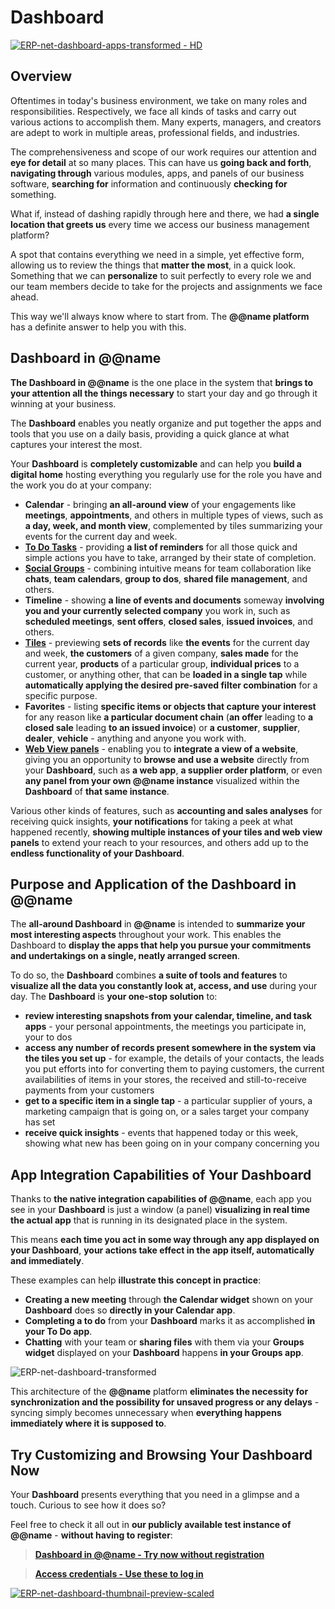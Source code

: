 # Dashboard

[![ERP-net-dashboard-apps-transformed - HD](https://github.com/k1kolev/info/assets/106669250/fb46181a-221c-4a8d-b998-de6abdf7b3ec)](https://www.youtube.com/watch?v=kCCrffJJiC0)  

## Overview

Oftentimes in today's business environment, we take on many roles and responsibilities. 
Respectively, we face all kinds of tasks and carry out various actions to accomplish them. 
Many experts, managers, and creators are adept to work in multiple areas, professional fields, and industries.  

The comprehensiveness and scope of our work requires our attention and **eye for detail** at so many places. 
This can have us **going back and forth**, **navigating through** various modules, apps, and panels of our business software, **searching for** information and continuously **checking for** something.  

What if, instead of dashing rapidly through here and there, we had **a single location that greets us** every time we access our business management platform?  

A spot that contains everything we need in a simple, yet effective form, allowing us to review the things that **matter the most**, in a quick look. 
Something that we can **personalize** to suit perfectly to every role we and our team members decide to take for the projects and assignments we face ahead.  

This way we'll always know where to start from. 
The **@@name platform** has a definite answer to help you with this.  

## Dashboard in @@name

**The Dashboard in @@name** is the one place in the system that **brings to your attention all the things necessary** to start your day and go through it winning at your business.  

The **Dashboard** enables you neatly organize and put together the apps and tools that you use on a daily basis, providing a quick glance at what captures your interest the most.  

Your **Dashboard** is **completely customizable** and can help you **build a digital home** hosting everything you regularly use for the role you have and the work you do at your company:  

* **Calendar** - bringing **an all-around view** of your engagements like **meetings**, **appointments**, and others in multiple types of views, such as **a day, week, and month view**, complemented by tiles summarizing your events for the current day and week. 
* **[To Do Tasks](~/features/my-apps/todo.md)** - providing **a list of reminders** for all those quick and simple actions you have to take, arranged by their state of completion. 
* **[Social Groups](~/features/my-apps/team-collaboration.md)** - combining intuitive means for team collaboration like **chats**, **team calendars**, **group to dos**, **shared file management**, and others. 
* **Timeline** - showing **a line of events and documents** someway **involving you and your currently selected company** you work in, such as **scheduled meetings**, **sent offers**, **closed sales**, **issued invoices**, and others. 
* **[Tiles](~/features/my-apps/tiles.md)** - previewing **sets of records** like **the events** for the current day and week, **the customers** of a given company, **sales made** for the current year, **products** of a particular group, **individual prices** to a customer, or anything other, that can be **loaded in a single tap** while **automatically applying the desired pre-saved filter combination** for a specific purpose. 
* **Favorites** - listing **specific items or objects that capture your interest** for any reason like **a particular document chain** (**an offer** leading to **a closed sale** leading **to an issued invoice**) or **a customer**, **supplier**, **dealer**, **vehicle** - anything and anyone you work with. 
* **[Web View panels](~/features/ui-ux-features/web-view.md)** - enabling you to **integrate a view of a website**, giving you an opportunity to **browse and use a website** directly from your **Dashboard**, such as **a web app**, **a supplier order platform**, or even **any panel from your own @@name instance** visualized within the **Dashboard** of **that same instance**.  

Various other kinds of features, such as **accounting and sales analyses** for receiving quick insights, **your notifications** for taking a peek at what happened recently, **showing multiple instances of your tiles and web view panels** to extend your reach to your resources, and others add up to the **endless functionality of your Dashboard**.  

## Purpose and Application of the Dashboard in @@name

The **all-around Dashboard** in **@@name** is intended to **summarize your most interesting aspects** throughout your work. 
This enables the Dashboard to **display the apps that help you pursue your commitments and undertakings on a single, neatly arranged screen**.  

To do so, the **Dashboard** combines **a suite of tools and features** to **visualize all the data you constantly look at, access, and use** during your day. 
The **Dashboard** is **your one-stop solution** to:  

* **review interesting snapshots from your calendar, timeline, and task apps** - your personal appointments, the meetings you participate in, your to dos 
* **access any number of records present somewhere in the system via the tiles you set up** - for example, the details of your contacts, the leads you put efforts into for converting them to paying customers, the current availabilities of items in your stores, the received and still-to-receive payments from your customers 
* **get to a specific item in a single tap** - a particular supplier of yours, a marketing campaign that is going on, or a sales target your company has set 
* **receive quick insights** - events that happened today or this week, showing what new has been going on in your company concerning you  

## App Integration Capabilities of Your Dashboard

Thanks to **the native integration capabilities of @@name**, each app you see in your **Dashboard** is just a window (a panel) **visualizing in real time the actual app** that is running in its designated place in the system.  

This means **each time you act in some way through any app displayed on your Dashboard**, **your actions take effect in the app itself, automatically and immediately**.  

These examples can help **illustrate this concept in practice**:  

* **Creating a new meeting** through **the Calendar widget** shown on your **Dashboard** does so **directly in your Calendar app**. 
* **Completing a to do** from your **Dashboard** marks it as accomplished **in your To Do app**.
* **Chatting** with your team or **sharing files** with them via your **Groups widget** displayed on your **Dashboard** happens **in your Groups app**.  

![ERP-net-dashboard-transformed](https://github.com/k1kolev/info/assets/106669250/1ad00a51-d660-4daa-befb-8b5c7389b488)

This architecture of the **@@name** platform **eliminates the necessity for synchronization and the possibility for unsaved progress or any delays** - syncing simply becomes unnecessary when **everything happens immediately where it is supposed to**.  

## Try Customizing and Browsing Your Dashboard Now

Your **Dashboard** presents everything that you need in a glimpse and a touch. 
Curious to see how it does so?  

Feel free to check it all out in **our publicly available test instance of @@name** - **without having to register**:  

> **[Dashboard in @@name - Try now without registration](https://testdb.my.erp.net/cl/dashboard)**  

> **[Access credentials - Use these to log in](~/information/try-our-system.md)**  

[![ERP-net-dashboard-thumbnail-preview-scaled](https://github.com/k1kolev/info/assets/106669250/43ed2060-2632-4606-93d8-88a14c38add5)](https://testdb.my.erp.net/cl/dashboard)
